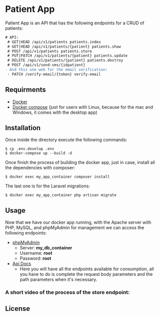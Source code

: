 # Patient App

Patient App is an API that has the following endpoints for a CRUD of patients:

```diff
# API:
 # GET|HEAD /api/v1/patients patients.index
 # GET|HEAD /api/v1/patients/{patient} patients.show
 # POST /api/v1/patients patients.store
 # PUT|PATCH /api/v1/patients/{patient} patients.update
 # DELETE /api/v1/patients/{patient} patients.destroy
 # POST /api/v1/send-sms/{idpatient}
- And this one web for the email verification:
 - PATCH /verify-email/{token} verify-email
```
## Requirments
- [Docker](https://docs.docker.com/desktop/windows/install/)
- [Docker compose](https://docs.docker.com/compose/install/) (just for users with Linux, because for the mac and Windows, it comes with the desktop app)

## Installation
Once inside the directory execute the following commands:
```
$ cp .env.develop .env
$ docker-compose up --build -d
```
Once finish the process of building the docker app, just in case, install all the dependencies with composer:
```
$ docker exec my_app_container composer install
```
The last one is for the Laravel migrations:
```
$ docker exec my_app_container php artisan migrate
```

## Usage

Now that we have our docker app running, with the Apache server with PHP, MySQL, and phpMyAdmin for management we can access the following endpoints:
* [phpMyAdmin](http://localhost:9002/)
    * Server: **my_db_container**
    * Username: **root**
    * Password: **root**
* [Api Docs](http://localhost:9009/request-docs/)
    * Here you will have all the endpoints available for consumption, all you have to do is complete the request body parameters and the path parameters when it's necessary.

### A short video of the process of the store endpoint:







## License

